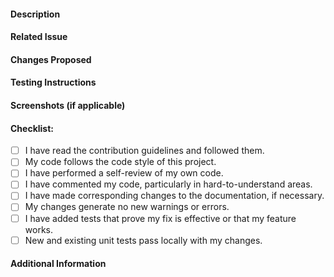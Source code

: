 #### Description
<!-- Please provide a brief summary of the changes and the problem it solves. -->

#### Related Issue
<!-- If your PR is related to any existing issue, please link it here. -->

#### Changes Proposed
<!-- List the changes proposed in this PR. -->

#### Testing Instructions
<!-- Please provide steps to test the changes made in this PR. -->

#### Screenshots (if applicable)
<!-- If your changes include UI/UX modifications or additions, please include screenshots here. -->

#### Checklist:
<!-- Please check the items below that apply to your PR. -->

- [ ] I have read the contribution guidelines and followed them.
- [ ] My code follows the code style of this project.
- [ ] I have performed a self-review of my own code.
- [ ] I have commented my code, particularly in hard-to-understand areas.
- [ ] I have made corresponding changes to the documentation, if necessary.
- [ ] My changes generate no new warnings or errors.
- [ ] I have added tests that prove my fix is effective or that my feature works.
- [ ] New and existing unit tests pass locally with my changes.

#### Additional Information
<!-- Add any other context or screenshots about the pull request here. -->